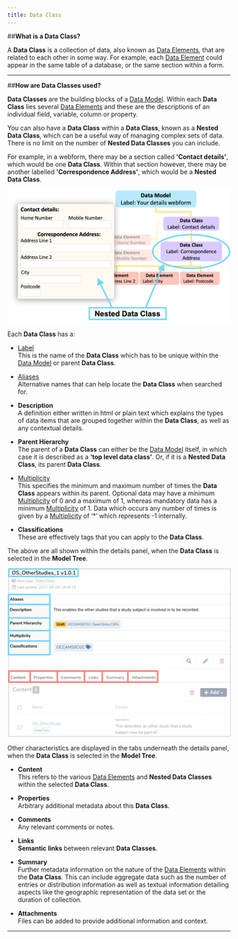 ```yaml
---
title: Data Class
---
```


##**What is a Data Class?**

A **Data Class** is a collection of data, also known as [Data Elements](../data-element/data-element.md), that are related to each other in some way. For example, each [Data Element](../data-element/data-element.md) could appear in the same table of a database, or the same section within a form.

---
##**How are Data Classes used?**

**Data Classes** are the building blocks of a [Data Model](../data-model/data-model.md). Within each **Data Class** lies several [Data Elements](../data-element/data-element.md) and these are the descriptions of an individual field, variable, column or property. 

You can also have a **Data Class** within a **Data Class**, known as a **Nested Data Class**, which can be a useful way of managing complex sets of data. There is no limit on the number of **Nested Data Classes** you can include. 

For example, in a webform, there may be a section called **'Contact details'**, which would be one **Data Class**. Within that section however, there may be another labelled **'Correspondence Address'**, which would be a **Nested Data Class**.  

![A Nested Data Class example illustrated in a webform and a Data Model](nested-data-class.png)


Each **Data Class** has a:

* [Label](../label/label.md)  
	This is the name of the **Data Class** which has to be unique within the [Data Model](../data-model/data-model.md) or parent **Data Class**.

* [Aliases](../aliases/aliases.md)  
	Alternative names that can help locate the **Data Class** when searched for.

* **Description**  
	A definition either written in html or plain text which explains the types of data items that are grouped together within the **Data Class**, as well as any contextual details.
	
* **Parent Hierarchy**  
	The parent of a **Data Class** can either be the [Data Model](../data-model/data-model.md) itself, in which case it is described as a **‘top level data class’**. Or, if it is a **Nested Data Class**, its parent **Data Class**.
	
* [Multiplicity](../multiplicity/multiplicity.md)  
	This specifies the minimum and maximum number of times the **Data Class** appears within its parent. Optional data may have a minimum [Multiplicity](../multiplicity/multiplicity.md) of 0 and a maximum of 1, whereas mandatory data has a minimum [Multiplicity](../multiplicity/multiplicity.md) of 1. Data which occurs any number of times is given by a [Multiplicity](../multiplicity/multiplicity.md) of ‘*’ which represents -1 internally.

* **Classifications**  
	These are effectively tags that you can apply to the **Data Class**. 

The above are all shown within the details panel, when the **Data Class** is selected in the **Model Tree**.


![Data Class details panel](data-class-details.png)


Other characteristics are displayed in the tabs underneath the details panel, when the **Data Class** is selected in the **Model Tree**.

* **Content**  
	This refers to the various [Data Elements](../data-element/data-element.md) and **Nested Data Classes** within the selected **Data Class**.
	
* **Properties**  
	Arbitrary additional metadata about this **Data Class**.

* **Comments**  
	Any relevant comments or notes. 

* **Links**  
	**Semantic links** between relevant **Data Classes**.

* **Summary**  
	Further metadata information on the nature of the [Data Elements](../data-element/data-element.md) within the **Data Class**. This can include aggregate data such as the number of entries or distribution information as well as textual information detailing aspects like the geographic representation of the data set or the duration of collection. 

* **Attachments**  
	Files can be added to provide additional information and context. 

---

